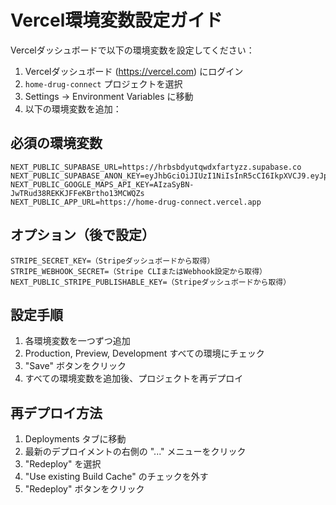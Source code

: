 # Vercel環境変数設定ガイド

Vercelダッシュボードで以下の環境変数を設定してください：

1. Vercelダッシュボード (https://vercel.com) にログイン
2. `home-drug-connect` プロジェクトを選択
3. Settings → Environment Variables に移動
4. 以下の環境変数を追加：

## 必須の環境変数

```
NEXT_PUBLIC_SUPABASE_URL=https://hrbsbdyutqwdxfartyzz.supabase.co
NEXT_PUBLIC_SUPABASE_ANON_KEY=eyJhbGciOiJIUzI1NiIsInR5cCI6IkpXVCJ9.eyJpc3MiOiJzdXBhYmFzZSIsInJlZiI6ImhyYnNiZHl1dHF3ZHhmYXJ0eXp6Iiwicm9sZSI6ImFub24iLCJpYXQiOjE3NTM4NTY3MTcsImV4cCI6MjA2OTQzMjcxN30.vSGlWeY6vxB1oDP48DGTRqpNgU36viWq4CE9RROuDRE
NEXT_PUBLIC_GOOGLE_MAPS_API_KEY=AIzaSyBN-JwTRud38REKKJFFeKBrtho13MCWQZs
NEXT_PUBLIC_APP_URL=https://home-drug-connect.vercel.app
```

## オプション（後で設定）

```
STRIPE_SECRET_KEY=（Stripeダッシュボードから取得）
STRIPE_WEBHOOK_SECRET=（Stripe CLIまたはWebhook設定から取得）
NEXT_PUBLIC_STRIPE_PUBLISHABLE_KEY=（Stripeダッシュボードから取得）
```

## 設定手順

1. 各環境変数を一つずつ追加
2. Production, Preview, Development すべての環境にチェック
3. "Save" ボタンをクリック
4. すべての環境変数を追加後、プロジェクトを再デプロイ

## 再デプロイ方法

1. Deployments タブに移動
2. 最新のデプロイメントの右側の "..." メニューをクリック
3. "Redeploy" を選択
4. "Use existing Build Cache" のチェックを外す
5. "Redeploy" ボタンをクリック